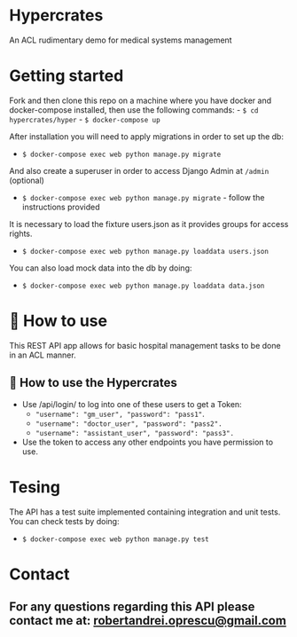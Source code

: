 # Hypercrates
An ACL rudimentary demo for medical systems management

# Getting started

Fork and then clone this repo on a machine where you have docker and docker-compose installed,
then use the following commands:
    - `$ cd hypercrates/hyper`
    - `$ docker-compose up`

After installation you will need to apply migrations in order to set up the db:
   - `$ docker-compose exec web python manage.py migrate`

And also create a superuser in order to access Django Admin at `/admin` (optional)
   - `$ docker-compose exec web python manage.py migrate` - follow the instructions provided

It is necessary to load the fixture users.json as it provides groups for access rights.
   - `$ docker-compose exec web python manage.py loaddata users.json`

You can also load mock data into the db by doing:
   - `$ docker-compose exec web python manage.py loaddata data.json`

# 📄 How to use

This REST API app allows for basic hospital management tasks to be done in an ACL manner.

## 🔖 How to use the Hypercrates

- Use /api/login/ to log into one of these users to get a Token:
    - `"username": "gm_user", "password": "pass1"`.
    - `"username": "doctor_user", "password": "pass2".`
    - `"username": "assistant_user", "password": "pass3".`
- Use the token to access any other endpoints you have permission to use.

# Tesing 

The API has a test suite implemented containing integration and unit tests. You can check tests by doing:
   - `$ docker-compose exec web python manage.py test`

# Contact

For any questions regarding this API please contact me at: robertandrei.oprescu@gmail.com
---
